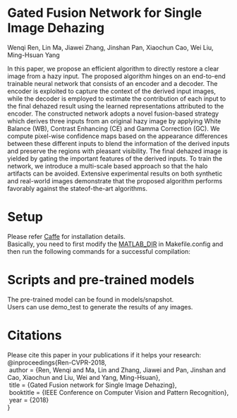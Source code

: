 # Gated Fusion Network for Single Image Dehazing

Wenqi Ren, Lin Ma, Jiawei Zhang, Jinshan Pan, Xiaochun Cao, Wei Liu, Ming-Hsuan Yang

In this paper, we propose an efficient algorithm to directly restore a clear image from a hazy input. The proposed algorithm hinges on an end-to-end trainable neural
network that consists of an encoder and a decoder. The
encoder is exploited to capture the context of the derived
input images, while the decoder is employed to estimate the
contribution of each input to the final dehazed result using the learned representations attributed to the encoder.
The constructed network adopts a novel fusion-based strategy which derives three inputs from an original hazy image by applying White Balance (WB), Contrast Enhancing
(CE) and Gamma Correction (GC). We compute pixel-wise
confidence maps based on the appearance differences between these different inputs to blend the information of the
derived inputs and preserve the regions with pleasant visibility. The final dehazed image is yielded by gating the important features of the derived inputs. To train the network,
we introduce a multi-scale based approach so that the halo
artifacts can be avoided. Extensive experimental results on
both synthetic and real-world images demonstrate that the
proposed algorithm performs favorably against the stateof-the-art algorithms.


# Setup
Please refer [Caffe](https://github.com/BVLC/caffe) for installation details.  
Basically, you need to first modify the [MATLAB_DIR](https://github.com/BVLC/caffe/issues/4510) in Makefile.config and then run the following commands for a successful compilation:


# Scripts and pre-trained models
The pre-trained model can be found in models/snapshot.      
Users can use demo_test to generate the results of any images.  


# Citations
Please cite this paper in your publications if it helps your research:    
@inproceedings{Ren-CVPR-2018,    
&nbsp;author = {Ren, Wenqi and Ma, Lin and Zhang, Jiawei and Pan, Jinshan and Cao, Xiaochun and Liu, Wei and Yang, Ming-Hsuan},   
&nbsp;title = {Gated Fusion network for Single Image Dehazing},    
&nbsp;booktitle = {IEEE Conference on Computer Vision and Pattern Recognition},   
&nbsp;year = {2018}   
}
